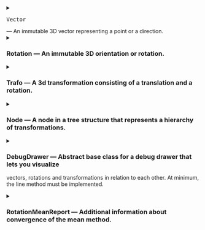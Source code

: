 
<details>
<summary><pre>Vector</pre> — An immutable 3D vector representing a point or a direction.

</summary>

<details>
<summary><pre>zero</pre> — Create a zero vector.</summary>

```py
zero() -> 'Vector'
```

</details>


<details>
<summary>ex — Create a unit vector in x-direction.</summary>

```py
ex() -> 'Vector'
```

</details>


<details>
<summary>ey — Create a unit vector in y-direction.</summary>

```py
ey() -> 'Vector'
```

</details>


<details>
<summary>ez — Create a unit vector in z-direction.</summary>

```py
ez() -> 'Vector'
```

</details>


<details>
<summary>rand_box — Create a random vector with uniform distribution within a box.</summary>

```py
rand_box(min: Sequence[float] = (0.0, 0.0, 0.0), max: Sequence[float] = (1.0, 1.0, 1.0), generator: random.Random = <module 'random' from '/usr/lib/python3.12/random.py'>) -> 'Vector'
```

</details>


<details>
<summary>rand_sphere — Create a random vector with uniform distribution on or in a sphere.</summary>

```py
rand_sphere(radius: float = 1.0, center: Optional[ForwardRef('Vector')] = None, fill: bool = False, generator: random.Random = <module 'random' from '/usr/lib/python3.12/random.py'>) -> 'Vector'
```

</details>


<details>
<summary>__eq__ — Check equality with another vector; true if all elements are equal.</summary>

```py
__eq__(self, other: object) -> bool
```

</details>


<details>
<summary>__ne__ — Check inequality with another vector; true if any element is unequal.</summary>

```py
__ne__(self, other: object) -> bool
```

</details>


<details>
<summary>__add__ — Add another vector element-wise.
Note that this violates LSP for tuples which are expected to concatenate instead.</summary>

```py
__add__(self, other: 'Vector') -> 'Vector'
```

</details>


<details>
<summary>__neg__ — Return the negated vector.</summary>

```py
__neg__(self) -> 'Vector'
```

</details>


<details>
<summary>__sub__ — Subtract another vector.</summary>

```py
__sub__(self, other: 'Vector') -> 'Vector'
```

</details>


<details>
<summary>__mul__ — Multiply by a scalar element-wise.
Note that this violates LSP for tuples which are expected to repeat instead.</summary>

```py
__mul__(self, scalar: float) -> 'Vector'
```

</details>


<details>
<summary>__rmul__ — Multiply by a scalar element-wise.
Note that this violates LSP for tuples which are expected to repeat instead.</summary>

```py
__rmul__(self, scalar: float) -> 'Vector'
```

</details>


<details>
<summary>__truediv__ — Divide by a scalar element-wise.</summary>

```py
__truediv__(self, scalar: float) -> 'Vector'
```

</details>


<details>
<summary>dot — Calculate the dot product with another vector.</summary>

```py
dot(self, other: 'Vector') -> float
```

</details>


<details>
<summary>cross — Calculate the cross product with another vector.</summary>

```py
cross(self, other: 'Vector') -> 'Vector'
```

</details>


<details>
<summary>norm — Calculate the Euclidean norm (length) of the vector.</summary>

```py
norm(self) -> float
```

</details>


<details>
<summary>length — Calculate the length (Euclidean norm) of the vector.</summary>

```py
length(self) -> float
```

</details>


<details>
<summary>normalized — Return a normalized (unit) vector with the same direction; raises when called on a zero vector.</summary>

```py
normalized(self) -> 'Vector'
```

</details>


<details>
<summary>perp — Calculate a vector perpendicular to this vector;
if other is given, the result is perpendicular to both.
Raises when called on a zero vector or when the vectors are parallel.</summary>

```py
perp(self, other: Optional[ForwardRef('Vector')] = None) -> 'Vector'
```

</details>


<details>
<summary>make_basis — Create an orthonormal basis from two vectors;
the direction of the first vector is preserved,
the second is made perpendicular to the first,
the third is perpendicular to the first two.
Raises when called on a zero vector or when the vectors are parallel.</summary>

```py
make_basis(v1: 'Vector', v2: 'Vector') -> Tuple[ForwardRef('Vector'), ForwardRef('Vector'), ForwardRef('Vector')]
```

</details>


<details>
<summary>distance_to — Calculate the Euclidean distance to another vector.</summary>

```py
distance_to(self, other: 'Vector') -> float
```

</details>


<details>
<summary>angle_to — Calculate the angle to another vector.</summary>

```py
angle_to(self, other: 'Vector') -> float
```

</details>


<details>
<summary>lerp — Linearly interpolate between two vectors.</summary>

```py
lerp(self, other: 'Vector', f: float) -> 'Vector'
```

</details>


<details>
<summary>mean — Calculate the weighted mean of a sequence of vectors.
Raises when called with an empty sequence or when the sum of weights is zero.</summary>

```py
mean(vectors: Iterable[ForwardRef('Vector')], weights: Optional[Iterable[float]] = None) -> 'Vector'
```

</details>


<details>
<summary>__str__ — Return a string representation of the vector.</summary>

```py
__str__(self) -> str
```

</details>


<details>
<summary>__format__ — Return a formatted string representation of the vector;
the format_spec is applied to each element.</summary>

```py
__format__(self, format_spec: str) -> str
```

</details>


<details>
<summary>__repr__ — Return an eval-able string representation of the vector.</summary>

```py
__repr__(self) -> str
```

</details>

</details>



<details>
<summary>

### Rotation — An immutable 3D orientation or rotation.

</summary>


<details>
<summary>__setattr__ — (no docstring)</summary>

```py
__setattr__(self, name: str, value: float) -> None
```

</details>


<details>
<summary>__delattr__ — (no docstring)</summary>

```py
__delattr__(self, name: str) -> None
```

</details>


<details>
<summary>__new__ — Construct a rotation from quaternion components without normalization,
intended only for use in classmethods. Use from_quat instead.</summary>

```py
__new__(cls: Type[~_T], *, x: float = 0.0, y: float = 0.0, z: float = 0.0, w: float = 1.0) -> ~_T
```

</details>


<details>
<summary>__init__ — Create the identity rotation.</summary>

```py
__init__(self) -> None
```

</details>


<details>
<summary>identity — Create the identity rotation while being extra explicit about it.</summary>

```py
identity() -> 'Rotation'
```

</details>


<details>
<summary>x — Create a rotation about the x-axis.</summary>

```py
x(angle: float) -> 'Rotation'
```

</details>


<details>
<summary>y — Create a rotation about the y-axis.</summary>

```py
y(angle: float) -> 'Rotation'
```

</details>


<details>
<summary>z — Create a rotation about the z-axis.</summary>

```py
z(angle: float) -> 'Rotation'
```

</details>


<details>
<summary>from_quat — Create a rotation from quaternion components.
Raises an error if the norm deviates from 1 beyond the specified tolerance
or if all components are 0.</summary>

```py
from_quat(*, x: float, y: float, z: float, w: float, tolerance: float = 7.4e-09) -> 'Rotation'
```

</details>


<details>
<summary>as_quat — Return the quaternion components in the specified order.</summary>

```py
as_quat(self, order: Literal['xyzw', 'wxyz']) -> Tuple[float, float, float, float]
```

</details>


<details>
<summary>from_axis_angle — Create a rotation from an axis and an angle.</summary>

```py
from_axis_angle(axis: trafo.trafo.Vector, angle: float) -> 'Rotation'
```

</details>


<details>
<summary>as_axis_angle — Return the axis and angle of the rotation.
The angle is in the range [0, pi).
If the angle is 0, the axis is (1, 0, 0).</summary>

```py
as_axis_angle(self) -> Tuple[trafo.trafo.Vector, float]
```

</details>


<details>
<summary>from_rotvec — Create a rotation from a rotation vector.
(The rotation vector is the axis of rotation scaled by the angle of rotation.)</summary>

```py
from_rotvec(rotvec: trafo.trafo.Vector) -> 'Rotation'
```

</details>


<details>
<summary>as_rotvec — Return the rotation vector of the rotation.
(The rotation vector is the axis of rotation scaled by the angle of rotation.)</summary>

```py
as_rotvec(self) -> trafo.trafo.Vector
```

</details>


<details>
<summary>from_matrix — Create a rotation from a 3x3 rotation matrix.</summary>

```py
from_matrix(matrix: Sequence[Sequence[float]], row_major: bool = True, check_matrix: bool = True) -> 'Rotation'
```

</details>


<details>
<summary>as_matrix — Return the rotation as a 3x3 rotation matrix.</summary>

```py
as_matrix(self, row_major: bool = True) -> List[List[float]]
```

</details>


<details>
<summary>basis — Return the basis vectors of the rotation.</summary>

```py
basis(self) -> Tuple[trafo.trafo.Vector, trafo.trafo.Vector, trafo.trafo.Vector]
```

</details>


<details>
<summary>compose — Compose a rotation from a sequence of rotations about x, y and z.
The sequence is an arbitrarily long string of axis identifiers, e.g. 'XY' or 'zyxZ'.
Use Capital letters for intrinsic rotations (rotate about the new, rotated axes),
use lowercase letters for extrinsic rotations (rotate about the world axes).
Intrinsic and extrinsic rotations can be mixed.</summary>

```py
compose(sequence: str, angles: Sequence[float]) -> 'Rotation'
```

</details>


<details>
<summary>from_euler — Create a rotation from Euler angles. The following orders are allowed:
ZXZ, XYX, YZY, ZYZ, XZX, YXY (proper Euler, intrinsic)
XYZ, YZX, ZXY, XZY, ZYX, YXZ (Tait-Bryan, intrinsic)
zxz, xyx, yzy, zyz, xzx, yxy (proper Euler, extrinsic)
xyz, yzx, zxy, xzy, zyx, yxz (Tait-Bryan, extrinsic)
intrinsic: rotate about the new, rotated axes
extrinsic: rotate about the original axes</summary>

```py
from_euler(order: str, angles: Sequence[float]) -> 'Rotation'
```

</details>


<details>
<summary>as_euler — Return the Euler angles of the rotation. The order is one of:
ZXZ, XYX, YZY, ZYZ, XZX, YXY (proper Euler, intrinsic)
XYZ, YZX, ZXY, XZY, ZYX, YXZ (Tait-Bryan, intrinsic)
zxz, xyx, yzy, zyz, xzx, yxy (proper Euler, extrinsic)
xyz, yzx, zxy, xzy, zyx, yxz (Tait-Bryan, extrinsic)
intrinsic: rotate about the new, rotated axes
extrinsic: rotate about the original axes
In case of a singularity, the first angle is set to 0 for extrinsic rotations,
the third angle is set to 0 for intrinsic rotations.</summary>

```py
as_euler(self, order: str) -> Tuple[float, float, float]
```

</details>


<details>
<summary>from_ypr — Create a rotation from yaw, pitch and roll angles.</summary>

```py
from_ypr(yaw: float, pitch: float, roll: float) -> 'Rotation'
```

</details>


<details>
<summary>as_ypr — Return the yaw, pitch and roll angles of the rotation.
In case of a singularity, roll is set to 0.</summary>

```py
as_ypr(self) -> Tuple[float, float, float]
```

</details>


<details>
<summary>from_rpy — Create a rotation from roll, pitch and yaw angles.</summary>

```py
from_rpy(roll: float, pitch: float, yaw: float) -> 'Rotation'
```

</details>


<details>
<summary>as_rpy — Return the roll, pitch and yaw angles of the rotation.
In case of a singularity, roll is set to 0.</summary>

```py
as_rpy(self) -> Tuple[float, float, float]
```

</details>


<details>
<summary>rand — Create a random rotation with uniform distribution.</summary>

```py
rand(generator: random.Random = <module 'random' from '/usr/lib/python3.12/random.py'>) -> 'Rotation'
```

</details>


<details>
<summary>_rotate_vector — Rotate a vector by the rotation.</summary>

```py
_rotate_vector(self, other: trafo.trafo.Vector) -> trafo.trafo.Vector
```

</details>


<details>
<summary>_rotate_quat — Combine two rotations (quaternion multiplication).</summary>

```py
_rotate_quat(self, other: 'Rotation') -> Tuple[float, float, float, float]
```

</details>


<details>
<summary>__matmul__ — Combine two rotations.</summary>

```py
__matmul__(self, other: Union[ForwardRef('Rotation'), trafo.trafo.Vector, Iterable[trafo.trafo.Vector]]) -> Union[ForwardRef('Rotation'), trafo.trafo.Vector, Iterable[trafo.trafo.Vector]]
```

</details>


<details>
<summary>__matmul__ — Rotate a vector.</summary>

```py
__matmul__(self, other: Union[ForwardRef('Rotation'), trafo.trafo.Vector, Iterable[trafo.trafo.Vector]]) -> Union[ForwardRef('Rotation'), trafo.trafo.Vector, Iterable[trafo.trafo.Vector]]
```

</details>


<details>
<summary>__matmul__ — Rotate a sequence of vectors.</summary>

```py
__matmul__(self, other: Union[ForwardRef('Rotation'), trafo.trafo.Vector, Iterable[trafo.trafo.Vector]]) -> Union[ForwardRef('Rotation'), trafo.trafo.Vector, Iterable[trafo.trafo.Vector]]
```

</details>


<details>
<summary>__matmul__ — Combine two rotations or rotate a vector or sequence of vectors.</summary>

```py
__matmul__(self, other: Union[ForwardRef('Rotation'), trafo.trafo.Vector, Iterable[trafo.trafo.Vector]]) -> Union[ForwardRef('Rotation'), trafo.trafo.Vector, Iterable[trafo.trafo.Vector]]
```

</details>


<details>
<summary>inverse — Return the inverse rotation such that self @ self.inverse() == Rotation.identity().</summary>

```py
inverse(self) -> 'Rotation'
```

</details>


<details>
<summary>angle_to — Calculate the angle to another rotation.</summary>

```py
angle_to(self, other: 'Rotation') -> float
```

</details>


<details>
<summary>axis_angle_to — Calculate the axis and angle to another rotation.</summary>

```py
axis_angle_to(self, other: 'Rotation') -> Tuple[trafo.trafo.Vector, float]
```

</details>


<details>
<summary>lerp — Linearly interpolate between two rotations.</summary>

```py
lerp(self, other: 'Rotation', f: float) -> 'Rotation'
```

</details>


<details>
<summary>mean — (no docstring)</summary>

```py
mean(rotations: Iterable[ForwardRef('Rotation')], weights: Optional[Iterable[float]] = None, epsilon: float = 7.4e-09, max_iterations: int = 20, return_report: bool = False) -> Union[ForwardRef('Rotation'), Tuple[ForwardRef('Rotation'), trafo.trafo.Rotation.RotationMeanReport]]
```

</details>


<details>
<summary>mean — (no docstring)</summary>

```py
mean(rotations: Iterable[ForwardRef('Rotation')], weights: Optional[Iterable[float]] = None, epsilon: float = 7.4e-09, max_iterations: int = 20, return_report: bool = False) -> Union[ForwardRef('Rotation'), Tuple[ForwardRef('Rotation'), trafo.trafo.Rotation.RotationMeanReport]]
```

</details>


<details>
<summary>mean — Calculate the mean of a sequence of rotations.
Uses the NASA algorithm (https://ntrs.nasa.gov/citations/20070017872).
Raises when called with an empty sequence or when the sum of weights is zero.
Set return_report to True to get additional information about convergence.</summary>

```py
mean(rotations: Iterable[ForwardRef('Rotation')], weights: Optional[Iterable[float]] = None, epsilon: float = 7.4e-09, max_iterations: int = 20, return_report: bool = False) -> Union[ForwardRef('Rotation'), Tuple[ForwardRef('Rotation'), trafo.trafo.Rotation.RotationMeanReport]]
```

</details>


<details>
<summary>rotated_towards — Return a rotated version of the rotation such that the local pointer is rotated
towards the global point_along direction. Use interpolate to blend between the two.</summary>

```py
rotated_towards(self, pointer: trafo.trafo.Vector, point_along: trafo.trafo.Vector, interpolate: float = 1.0) -> 'Rotation'
```

</details>


<details>
<summary>__eq__ — Check if two rotations are equal.</summary>

```py
__eq__(self, other: object) -> bool
```

</details>


<details>
<summary>__invert__ — Return the inverse rotation such that r @ ~r == Rotation.identity().</summary>

```py
__invert__(self) -> 'Rotation'
```

</details>


<details>
<summary>__str__ — Return a string representation of the rotation.
Note that opposite quaternions represent the same rotation and are considered equal
whereas their string representations are different.</summary>

```py
__str__(self) -> str
```

</details>


<details>
<summary>__format__ — Return a formatted string representation of the rotation;
the format_spec is applied to each element.
Note that opposite quaternions represent the same rotation and are considered equal
whereas their string representations are different.</summary>

```py
__format__(self, format_spec: str) -> str
```

</details>


<details>
<summary>__repr__ — Return an eval-able string representation of the rotation.
Note that opposite quaternions represent the same rotation and are considered equal
whereas their string representations are different.</summary>

```py
__repr__(self) -> str
```

</details>


<details>
<summary>__hash__ — Return a hash of the rotation. Quaternions with opposite signs are equal
and return the same hash.</summary>

```py
__hash__(self) -> int
```

</details>

</details>



<details>
<summary>

### Trafo — A 3d transformation consisting of a translation and a rotation.

</summary>


<details>
<summary>__init__ — Create a transformation from a translation and a rotation.</summary>

```py
__init__(self, *, t: trafo.trafo.Vector = Vector(0.0, 0.0, 0.0), r: trafo.trafo.Rotation = Rotation.from_quat(x=0.0, y=0.0, z=0.0, w=1.0))
```

</details>


<details>
<summary>identity — Return the identity transformation.</summary>

```py
identity() -> 'Trafo'
```

</details>


<details>
<summary>from_matrix — Create a transformation from a 3x4 or 4x4 homogeneous transformation matrix.</summary>

```py
from_matrix(matrix: Sequence[Sequence[float]], row_major: bool = True, check_matrix: bool = True) -> 'Trafo'
```

</details>


<details>
<summary>as_matrix — Return the transformation as a 3x4 or 4x4 homogeneous transformation matrix.</summary>

```py
as_matrix(self, row_major: bool = True, num_rows: Literal[3, 4] = 4) -> List[List[float]]
```

</details>


<details>
<summary>from_dh — (no docstring)</summary>

```py
from_dh(*, a: float = 0.0, alpha: float = 0.0, theta: float = 0.0, s: float = 0.0, r: float = 0.0, d: float = 0.0) -> 'Trafo'
```

</details>


<details>
<summary>from_dh — (no docstring)</summary>

```py
from_dh(*, a: float = 0.0, alpha: float = 0.0, theta: float = 0.0, s: float = 0.0, r: float = 0.0, d: float = 0.0) -> 'Trafo'
```

</details>


<details>
<summary>from_dh — (no docstring)</summary>

```py
from_dh(*, a: float = 0.0, alpha: float = 0.0, theta: float = 0.0, s: float = 0.0, r: float = 0.0, d: float = 0.0) -> 'Trafo'
```

</details>


<details>
<summary>from_dh — (no docstring)</summary>

```py
from_dh(*, a: float = 0.0, alpha: float = 0.0, theta: float = 0.0, s: float = 0.0, r: float = 0.0, d: float = 0.0) -> 'Trafo'
```

</details>


<details>
<summary>from_dh — Create a transformation from Denavit-Hartenberg parameters.
https://en.wikipedia.org/wiki/Denavit%E2%80%93Hartenberg_parameters
s or d: offset along previous z to the common normal
theta: angle about previous z from old x to new x
r or a: length of the common normal
alpha: angle about common normal, from old z axis to new z axis</summary>

```py
from_dh(*, a: float = 0.0, alpha: float = 0.0, theta: float = 0.0, s: float = 0.0, r: float = 0.0, d: float = 0.0) -> 'Trafo'
```

</details>


<details>
<summary>look_at — (no docstring)</summary>

```py
look_at(*, eye: trafo.trafo.Vector, look_axis: trafo.trafo.Vector, look_at: Optional[trafo.trafo.Vector] = None, look_along: Optional[trafo.trafo.Vector] = None, up_axis: trafo.trafo.Vector, up: trafo.trafo.Vector) -> 'Trafo'
```

</details>


<details>
<summary>look_at — (no docstring)</summary>

```py
look_at(*, eye: trafo.trafo.Vector, look_axis: trafo.trafo.Vector, look_at: Optional[trafo.trafo.Vector] = None, look_along: Optional[trafo.trafo.Vector] = None, up_axis: trafo.trafo.Vector, up: trafo.trafo.Vector) -> 'Trafo'
```

</details>


<details>
<summary>look_at — Create a transformation that looks at a target point.
eye: location
look_axis: local view direction (from eye towards target)
look_at: target if target is a point
look_along: target if target is a direction
up_axis: local up direction
up: global up direction</summary>

```py
look_at(*, eye: trafo.trafo.Vector, look_axis: trafo.trafo.Vector, look_at: Optional[trafo.trafo.Vector] = None, look_along: Optional[trafo.trafo.Vector] = None, up_axis: trafo.trafo.Vector, up: trafo.trafo.Vector) -> 'Trafo'
```

</details>


<details>
<summary>__matmul__ — Combine two transformations.</summary>

```py
__matmul__(self, other: Union[ForwardRef('Trafo'), trafo.trafo.Vector, Iterable[trafo.trafo.Vector]]) -> Union[ForwardRef('Trafo'), trafo.trafo.Vector, Iterable[trafo.trafo.Vector]]
```

</details>


<details>
<summary>__matmul__ — Transform a point. (Use myTrafo.r @ myVector to transform a direction).</summary>

```py
__matmul__(self, other: Union[ForwardRef('Trafo'), trafo.trafo.Vector, Iterable[trafo.trafo.Vector]]) -> Union[ForwardRef('Trafo'), trafo.trafo.Vector, Iterable[trafo.trafo.Vector]]
```

</details>


<details>
<summary>__matmul__ — Transform a sequence of points.</summary>

```py
__matmul__(self, other: Union[ForwardRef('Trafo'), trafo.trafo.Vector, Iterable[trafo.trafo.Vector]]) -> Union[ForwardRef('Trafo'), trafo.trafo.Vector, Iterable[trafo.trafo.Vector]]
```

</details>


<details>
<summary>__matmul__ — Combine two transformations or transform a point or sequence of points.
Use myTrafo.r @ myVector to transform a direction.</summary>

```py
__matmul__(self, other: Union[ForwardRef('Trafo'), trafo.trafo.Vector, Iterable[trafo.trafo.Vector]]) -> Union[ForwardRef('Trafo'), trafo.trafo.Vector, Iterable[trafo.trafo.Vector]]
```

</details>


<details>
<summary>inverse — Return the inverse transformation such that t @ t.inverse() == Trafo.identity().</summary>

```py
inverse(self) -> 'Trafo'
```

</details>


<details>
<summary>lerp — Linearly interpolate between two transformations.</summary>

```py
lerp(self, other: 'Trafo', f: float) -> 'Trafo'
```

</details>


<details>
<summary>mean — Calculate the weighted mean of a sequence of transformations.</summary>

```py
mean(trafos: Iterable[ForwardRef('Trafo')], weights: Optional[Iterable[float]] = None) -> 'Trafo'
```

</details>


<details>
<summary>rotated_towards — (no docstring)</summary>

```py
rotated_towards(self, pointer: trafo.trafo.Vector, *, point_at: Optional[trafo.trafo.Vector] = None, point_along: Optional[trafo.trafo.Vector] = None, interpolate: float = 1.0) -> 'Trafo'
```

</details>


<details>
<summary>rotated_towards — (no docstring)</summary>

```py
rotated_towards(self, pointer: trafo.trafo.Vector, *, point_at: Optional[trafo.trafo.Vector] = None, point_along: Optional[trafo.trafo.Vector] = None, interpolate: float = 1.0) -> 'Trafo'
```

</details>


<details>
<summary>rotated_towards — Return a rotated version of the transformation
such that the local pointer is rotated towards
the global target point (point_at) or direction (point_along).
Use interpolate to blend between current and target.</summary>

```py
rotated_towards(self, pointer: trafo.trafo.Vector, *, point_at: Optional[trafo.trafo.Vector] = None, point_along: Optional[trafo.trafo.Vector] = None, interpolate: float = 1.0) -> 'Trafo'
```

</details>


<details>
<summary>__eq__ — Check if two transformations are equal.</summary>

```py
__eq__(self, other: object) -> bool
```

</details>


<details>
<summary>__invert__ — Return the inverse transformation such that t @ ~t == Trafo.identity().</summary>

```py
__invert__(self) -> 'Trafo'
```

</details>


<details>
<summary>__str__ — Return a string representation of the transformation.</summary>

```py
__str__(self) -> str
```

</details>


<details>
<summary>__format__ — Return a formatted string representation of the transformation.
The format_spec is applied to each element.</summary>

```py
__format__(self, format_spec: str) -> str
```

</details>


<details>
<summary>__repr__ — Return an eval-able string representation of the transformation.</summary>

```py
__repr__(self) -> str
```

</details>

</details>



<details>
<summary>

### Node — A node in a tree structure that represents a hierarchy of transformations.

</summary>


<details>
<summary>__init__ — Create a node with a parent, a transformation in relation to the parent
and a label for debugging and visualizing.</summary>

```py
__init__(self, parent: Optional[ForwardRef('Node')], trafo: trafo.trafo.Trafo, label: str = '')
```

</details>


<details>
<summary>attach_to — Attach the node to a new parent.
If keep_relative_trafo is True, the transformation of the node is updated
to keep the relative transformation to the new parent the same.</summary>

```py
attach_to(self, new_parent: Optional[ForwardRef('Node')], keep_relative_trafo: bool = False) -> None
```

</details>


<details>
<summary>get_parent — Return the parent node.</summary>

```py
get_parent(self) -> Optional[ForwardRef('Node')]
```

</details>


<details>
<summary>get_children — Return the child nodes. (Returns a copy of the list that can be modified.)</summary>

```py
get_children(self) -> list['Node']
```

</details>


<details>
<summary>__rshift__ — Return the transformation from the Node to another Node in the hierarchy.</summary>

```py
__rshift__(self, other: 'Node') -> trafo.trafo.Trafo
```

</details>

</details>



<details>
<summary>

### DebugDrawer — Abstract base class for a debug drawer that lets you visualize
vectors, rotations and transformations in relation to each other.
At minimum, the line method must be implemented.

</summary>


<details>
<summary>__init__ — Create a debug drawer. The settings are used in the default implementations
of the drawing methods, subclasses are free to ignore them.</summary>

```py
__init__(self, up: trafo.trafo.Vector = Vector(0.0, 0.0, 1.0), arrow_length: float = 1.0, font_size: float = 0.1, text_direction: trafo.trafo.Vector = Vector(1.0, 0.0, 0.0))
```

</details>


<details>
<summary>line — Draw a line.</summary>

```py
line(self, start: trafo.trafo.Vector, end: trafo.trafo.Vector, color: Literal['default', 'x-red', 'y-green', 'z-blue']) -> None
```

</details>


<details>
<summary>arrow — Draw an arrow.</summary>

```py
arrow(self, start: trafo.trafo.Vector, end: trafo.trafo.Vector, color: Literal['default', 'x-red', 'y-green', 'z-blue']) -> None
```

</details>


<details>
<summary>point — Draw a point.</summary>

```py
point(self, position: trafo.trafo.Vector) -> None
```

</details>


<details>
<summary>vector — Draw a vector as an arrow from the origin.</summary>

```py
vector(self, vector: trafo.trafo.Vector) -> None
```

</details>


<details>
<summary>rotation — Draw a rotation as a rotated coordinate frame.</summary>

```py
rotation(self, rotation: trafo.trafo.Rotation) -> None
```

</details>


<details>
<summary>trafo — Draw a transformation as a transformed coordinate frame.</summary>

```py
trafo(self, trafo: trafo.trafo.Trafo) -> None
```

</details>


<details>
<summary>text — Draw text at a position.</summary>

```py
text(self, position: trafo.trafo.Vector, text: str) -> None
```

</details>


<details>
<summary>node — Draw a node - a Trafo with an arrow from the origin and a label;
origin and Trafo can be shifted by offset.</summary>

```py
node(self, node: trafo.trafo.Node, offset: trafo.trafo.Trafo = Trafo(t=Vector(0.0, 0.0, 0.0), r=Rotation.from_quat(x=0.0, y=0.0, z=0.0, w=1.0))) -> None
```

</details>


<details>
<summary>tree — Draw a tree of Trafos starting at the root node, shifted by offset.</summary>

```py
tree(self, root: trafo.trafo.Node, offset: trafo.trafo.Trafo = Trafo(t=Vector(0.0, 0.0, 0.0), r=Rotation.from_quat(x=0.0, y=0.0, z=0.0, w=1.0))) -> None
```

</details>

</details>



<details>
<summary>

### RotationMeanReport — Additional information about convergence of the mean method.

</summary>

</details>

